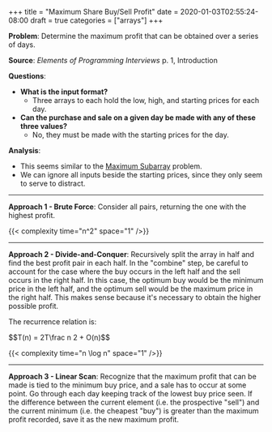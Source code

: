 +++
title = "Maximum Share Buy/Sell Profit"
date = 2020-01-03T02:55:24-08:00
draft = true
categories = ["arrays"]
+++

**Problem**: Determine the maximum profit that can be obtained over a series of days.

**Source**: _Elements of Programming Interviews_ p. 1, Introduction

**Questions**:

* **What is the input format?**
    * Three arrays to each hold the low, high, and starting prices for each day.
* **Can the purchase and sale on a given day be made with any of these three values?**
    * No, they must be made with the starting prices for the day.

**Analysis**:

* This seems similar to the [Maximum Subarray](#maximum-subarray) problem.
* We can ignore all inputs beside the starting prices, since they only seem to serve to distract.

---

**Approach 1 - Brute Force**: Consider all pairs, returning the one with the highest profit.

{{< complexity time="n^2" space="1" />}}

---

**Approach 2 - Divide-and-Conquer**: Recursively split the array in half and find the best profit pair in each half. In the "combine" step, be careful to account for the case where the buy occurs in the left half and the sell occurs in the right half. In this case, the optimum buy would be the minimum price in the left half, and the optimum sell would be the maximum price in the right half. This makes sense because it's necessary to obtain the higher possible profit.

The recurrence relation is:

<div>$$T(n) = 2T\frac n 2 + O(n)$$</div>

{{< complexity time="n \log n" space="1" />}}

---

**Approach 3 - Linear Scan**: Recognize that the maximum profit that can be made is tied to the minimum buy price, and a sale has to occur at some point. Go through each day keeping track of the lowest buy price seen. If the difference between the current element (i.e. the prospective "sell") and the current minimum (i.e. the cheapest "buy") is greater than the maximum profit recorded, save it as the new maximum profit.
